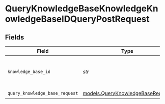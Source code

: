 # QueryKnowledgeBaseKnowledgeKnowledgeBaseIDQueryPostRequest


## Fields

| Field                                                                      | Type                                                                       | Required                                                                   | Description                                                                |
| -------------------------------------------------------------------------- | -------------------------------------------------------------------------- | -------------------------------------------------------------------------- | -------------------------------------------------------------------------- |
| `knowledge_base_id`                                                        | *str*                                                                      | :heavy_check_mark:                                                         | The id of the knowledge base to query                                      |
| `query_knowledge_base_request`                                             | [models.QueryKnowledgeBaseRequest](../models/queryknowledgebaserequest.md) | :heavy_check_mark:                                                         | N/A                                                                        |